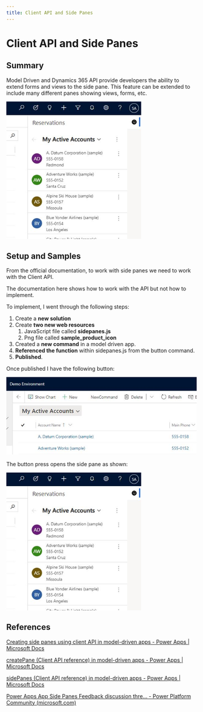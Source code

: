 ```yaml
---
title: Client API and Side Panes
---
```

# Client API and Side Panes

## Summary

Model Driven and Dynamics 365 API provide developers the ability to extend forms and views to the side pane. This feature can be extended to include many different panes showing views, forms, etc.

<img src="https://raw.githubusercontent.com/aliyoussefi/Samples/main/Dynamics365/SidePanes/SidePane.JPG" style="zoom: 80%;" />

## Setup and Samples

From the official documentation, to work with side panes we need to work with the Client API.

The documentation here shows how to work with the API but not how to implement.

To implement, I went through the following steps:

1. Create a **new solution**
2. Create **two new web resources**
   1. JavaScript file called **sidepanes.js**
   2. Png file called **sample_product_icon**
3. Created a **new command** in a model driven app.
4. **Referenced the function** within sidepanes.js from the button command.
5. **Published**.



Once published I have the following button:

<img src="https://raw.githubusercontent.com/aliyoussefi/Samples/main/Dynamics365/SidePanes/SidePaneButtonLauncher.JPG" style="zoom: 80%;" />

The button press opens the side pane as shown:

<img src="https://raw.githubusercontent.com/aliyoussefi/Samples/main/Dynamics365/SidePanes/SidePane.JPG" style="zoom: 80%;" />

## References

[Creating side panes using client API in model-driven apps - Power Apps | Microsoft Docs](https://docs.microsoft.com/en-us/powerapps/developer/model-driven-apps/clientapi/create-app-side-panes)

[createPane (Client API reference) in model-driven apps - Power Apps | Microsoft Docs](https://docs.microsoft.com/en-us/powerapps/developer/model-driven-apps/clientapi/reference/xrm-app/xrm-app-sidepanes/createpane)

[sidePanes (Client API reference) in model-driven apps - Power Apps | Microsoft Docs](https://docs.microsoft.com/en-us/powerapps/developer/model-driven-apps/clientapi/reference/xrm-app-sidepanes)

[Power Apps App Side Panes Feedback discussion thre... - Power Platform Community (microsoft.com)](https://powerusers.microsoft.com/t5/Building-Power-Apps/Power-Apps-App-Side-Panes-Feedback-discussion-thread/m-p/1261035#M331075)

